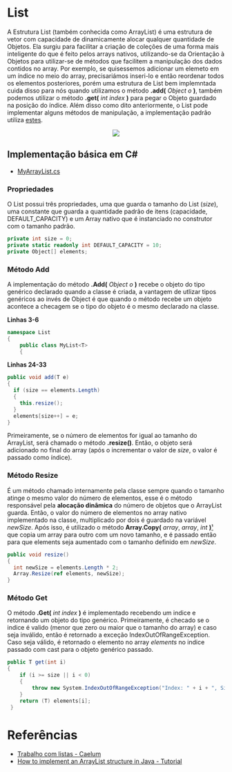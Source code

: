 # List
A Estrutura List (também conhecida como ArrayList) é uma estrutura de vetor com capacidade de dinamicamente alocar qualquer quantidade de Objetos. Ela surgiu  para facilitar a criação de coleções de uma forma mais inteligente do que é feito pelos arrays nativos, utilizando-se da Orientação à Objetos para utilizar-se de métodos que facilitem a manipulação dos dados contidos no array. Por exemplo, se quisessemos adicionar um elemeto em um índice no meio do array, precisariámos inseri-lo e então reordenar todos os elementos posteriores, porém uma estrutura de List bem implemntada cuida disso para nós quando utilizamos o método **.add(** *Object o* **)**, também podemos utilizar o método **.get(** *int index* **)** para pegar o Objeto guardado na posição do índice. Além disso como dito anteriormente, o List pode implementar alguns métodos de manipulação, a implementação padrão utiliza [estes](https://docs.microsoft.com/pt-br/dotnet/api/system.collections.generic.list-1?view=netframework-4.8#m%C3%A9todos).

<p align="center">
<img src="https://www.caelum.com.br/apostila-csharp-orientacao-objetos/imagens/listas/list.png" />
</p>

## Implementação básica em C#
- [MyArrayList.cs](https://github.com/Camilotk/aprendendo_csharp/blob/master/Data%20Structures/Lists/ArrayList/Implementation/MyArrayList.cs)

### Propriedades
O List possui três propriedades, uma que guarda o tamanho do List (*size*), uma constante que guarda a quantidade padrão de itens (capacidade, DEFAULT_CAPACITY) e um Array nativo que é instanciado no construtor com o tamanho padrão.
```C#
private int size = 0;
private static readonly int DEFAULT_CAPACITY = 10;
private Object[] elements;
```
### Método Add
A implementação do método **.Add(** *Object o* **)** recebe o objeto do tipo genérico <T> declarado quando a classe é criada, a vantagem de utlizar tipos genéricos ao invés de Object é que quando o método recebe um objeto acontece a checagem se o tipo do objeto é o mesmo declarado na classe.

**Linhas 3-6**
```C#
namespace List
{
    public class MyList<T>
    {  
```
**Linhas 24-33**  
```C#
public void add(T e)
{
  if (size == elements.Length)
  {
    this.resize();
  }
  elements[size++] = e;
}
```
Primeiramente, se o número de elementos for igual ao tamanho do ArrayList, será chamado o método **.resize()**. Então, o objeto será adicionado no final do array (após o incrementar o valor de *size*, o valor é passado como índice).

### Método Resize
É um método chamado internamente pela classe sempre quando o tamanho atinge o mesmo valor do número de elementos, esse é o método responsável pela **alocação dinâmica** do número de objetos que o ArrayList guarda. Então, o valor do número de elementos no array nativo implementado na classe, multiplicado por dois é guardado na variável *newSize*. 
Após isso, é utilizado o método **Array.Copy(** *array*, *array*, *int* **)**[¹]()  que copia um array para outro com um novo tamanho, e é passado então para que elements seja aumentado com o tamanho definido em *newSize*.
```C#
public void resize()
{
  int newSize = elements.Length * 2;
  Array.Resize(ref elements, newSize);
}
```
### Método Get
O método **.Get(** *int index* **)** é implementado recebendo um indice e retornando um objeto do tipo genérico. Primeiramente, é checado se o indice é valido (menor que zero ou maior que o tamanho do array) e caso seja inválido, então é retornado a exceção IndexOutOfRangeException. Caso seja válido, é retornado o elemento no array *elements* no indice passado com cast para o objeto genérico passado.

```C#
public T get(int i) 
{
    if (i >= size || i < 0) 
    {
        throw new System.IndexOutOfRangeException("Index: " + i + ", Size " + i );
    }
    return (T) elements[i];
 }
```
# Referências
- [Trabalho com listas - Caelum](https://www.caelum.com.br/apostila-csharp-orientacao-objetos/trabalhando-com-listas/)
- [How to implement an ArrayList structure in Java - Tutorial](https://www.vogella.com/tutorials/JavaDatastructureList/article.html)
